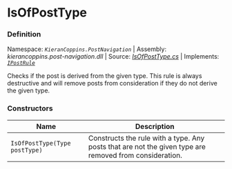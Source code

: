 # IsOfPostType

### Definition
Namespace: *`KieranCoppins.PostNavigation`* | Assembly: *kierancoppins.post-navigation.dll* | Source: [*IsOfPostType.cs*](../../../../Runtime/Rules/IsOfPostType.cs) | Implements: [*`IPostRule`*](../../../../Runtime/Rules/Interfaces/IPostRule.cs)

Checks if the post is derived from the given type. This rule is always destructive and will remove posts from consideration if they do not derive the given type.

### Constructors
| Name | Description |
|------|-------------|
| `IsOfPostType(Type postType)` | Constructs the rule with a type. Any posts that are not the given type are removed from consideration. |